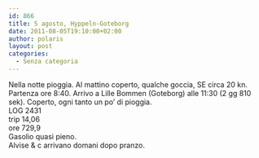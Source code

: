 ```yaml
---
id: 866
title: 5 agosto, Hyppeln-Goteborg
date: 2011-08-05T19:10:00+02:00
author: polaris
layout: post
categories:
  - Senza categoria
---
```

Nella notte pioggia. Al mattino coperto, qualche goccia, SE circa 20 kn. Partenza ore 8:40. Arrivo a Lille Bommen (Goteborg) alle 11:30 (2 gg 810 sek). Coperto, ogni tanto un po&#8217; di pioggia.  
LOG 2431  
trip 14,06  
ore 729,9  
Gasolio quasi pieno.  
Alvise & c arrivano domani dopo pranzo.